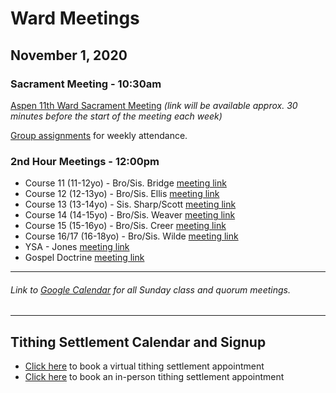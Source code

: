 # Ward Meetings

## November 1, 2020

### Sacrament Meeting - 10:30am

[Aspen 11th Ward Sacrament Meeting](https://www.youtube.com/watch?v=WoCTu1d52pI) *(link will be available approx. 30 minutes before the start of the meeting each week)*

[Group assignments](https://docs.google.com/document/d/1mpLDtxDyq9XB_umNcKlkvhGHiGv-0iW3OCYqaRxaDrI/preview) for weekly attendance.


### 2nd Hour Meetings - 12:00pm

* Course 11 (11-12yo) - Bro/Sis. Bridge [meeting link](https://meet.google.com/dno-ohaw-iin)
* Course 12 (12-13yo) - Bro/Sis. Ellis [meeting link](https://meet.google.com/zww-rnvx-gda)
* Course 13 (13-14yo) - Sis. Sharp/Scott [meeting link](https://meet.google.com/hcp-iuvu-bpw)
* Course 14 (14-15yo) - Bro/Sis. Weaver [meeting link](https://meet.google.com/itg-bpwo-kuq)
* Course 15 (15-16yo) - Bro/Sis. Creer [meeting link](https://meet.google.com/qpm-afzw-acd)
* Course 16/17 (16-18yo) - Bro/Sis. Wilde [meeting link](https://meet.google.com/yfh-xete-ruk)
* YSA - Jones [meeting link](https://meet.google.com/uxh-tedi-wum)
* Gospel Doctrine [meeting link](https://us02web.zoom.us/j/82941717355)


<!---
#### Relief Society & Elders Quorum

*Relief Society* [meeting link](https://meet.google.com/pha-prfy-ykv)

*Elder's Quorum* [meeting link](https://meet.google.com/uif-nmvv-jtn)

#### Young Women

*Young Women (Combined)* [meeting link](https://meet.google.com/rph-cjvg-sgm)
-->
<!-- *Young Women (12-15)* [meeting link](https://meet.google.com/qmq-tova-qhk) -->
<!---
#### Aaronic Priesthood

*Deacons Quorum* [meeting link](https://meet.google.com/qrq-bpze-pmu)

*Teachers Quorum* [meeting link](https://meet.google.com/wiz-zbgv-nxs)

*Priests Quorum* [meeting link](https://meet.google.com/hyi-jkmp-ymd)
-->
   ---  
###### Link to [Google Calendar](https://calendar.google.com/calendar/u/1?cid=YXNwZW4xMWNvbW11bmljYXRpb25zQGdtYWlsLmNvbQ) for all Sunday class and quorum meetings.

   --- 
## Tithing Settlement Calendar and Signup
* [Click here](https://bishopsharp-tithing-settlement-2020-virtual.youcanbook.me) to book a virtual tithing settlement appointment
* [Click here](https://bishopsharp-tithing-settlement-2020.youcanbook.me) to book an in-person tithing settlement appointment




